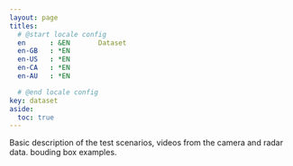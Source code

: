 ```yaml
---
layout: page
titles:
  # @start locale config
  en      : &EN       Dataset
  en-GB   : *EN
  en-US   : *EN
  en-CA   : *EN
  en-AU   : *EN

  # @end locale config
key: dataset
aside:
  toc: true
---
```


Basic description of the test scenarios, videos from the camera and radar data. bouding box examples.
